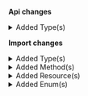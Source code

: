 **Api changes**

<details>
<summary>Added Type(s)</summary>

- added type `CustomerDefaultBillingAddressSetMessage`
- added type `CustomerDefaultShippingAddressSetMessage`
- added type `CustomerStoresSetMessage`
- added type `CustomerDefaultBillingAddressSetMessagePayload`
- added type `CustomerDefaultShippingAddressSetMessagePayload`
- added type `CustomerStoresSetMessagePayload`
</details>

**Import changes**

<details>
<summary>Added Type(s)</summary>

- added type `AssociateRoleKeyReference`
- added type `BusinessUnitKeyReference`
- added type `BusinessUnitImportRequest`
- added type `AssociateRoleInheritanceMode`
- added type `BusinessUnitStatus`
- added type `BusinessUnitAssociateMode`
- added type `BusinessUnitApprovalRuleMode`
- added type `BusinessUnitStoreMode`
- added type `BusinessUnitType`
- added type `AssociateRoleAssignmentDraft`
- added type `AssociateDraft`
- added type `BusinessUnitImport`
- added type `CompanyBusinessUnitImport`
- added type `DivisionBusinessUnitImport`
</details>


<details>
<summary>Added Method(s)</summary>

- added method `apiRoot.withProjectKeyValue().businessUnits().importContainers().withImportContainerKeyValue().post()`
</details>


<details>
<summary>Added Resource(s)</summary>

- added resource `/{projectKey}/business-units`
- added resource `/{projectKey}/business-units/import-containers`
- added resource `/{projectKey}/business-units/import-containers/{importContainerKey}`
</details>


<details>
<summary>Added Enum(s)</summary>

- added enum `business-unit` to type `ImportResourceType`
- added enum `associate-role` to type `ReferenceType`
- added enum `business-unit` to type `ReferenceType`
</details>

